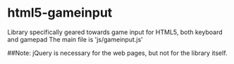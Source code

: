 # html5-gameinput
Library specifically geared towards game input for HTML5, both keyboard and gamepad
The main file is 'js/gameinput.js'

##Note:
jQuery is necessary for the web pages, but not for the library itself.
